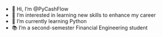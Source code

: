 - 👋 Hi, I’m @PyCashFlow
- 👀 I’m interested in learning new skills to enhance my career
- 🌱 I’m currently learning Python
- 📚 I’m a second-semester Financial Engineering student
<!---
JuanPabloSanchezV/JuanPabloSanchezV is a ✨ special ✨ repository because its `README.md` (this file) appears on your GitHub profile.
You can click the Preview link to take a look at your changes.
--->
